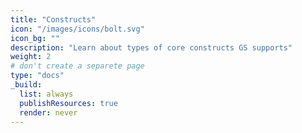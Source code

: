 ```yaml
---
title: "Constructs"
icon: "/images/icons/bolt.svg"
icon_bg: ""
description: "Learn about types of core constructs GS supports"
weight: 2
# don't create a separete page
type: "docs"
_build:
  list: always
  publishResources: true
  render: never
---
```

